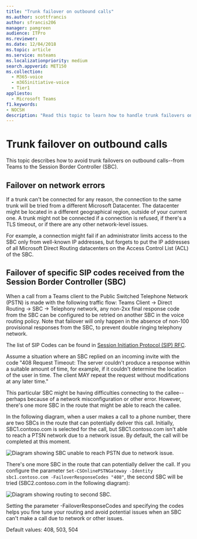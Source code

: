 ```yaml
---
title: "Trunk failover on outbound calls"
ms.author: scottfrancis
author: sfrancis206
manager: pamgreen
audience: ITPro
ms.reviewer: 
ms.date: 12/04/2018
ms.topic: article
ms.service: msteams
ms.localizationpriority: medium
search.appverid: MET150
ms.collection: 
  - M365-voice
  - m365initiative-voice
  - Tier1
appliesto: 
  - Microsoft Teams
f1.keywords:
- NOCSH
description: "Read this topic to learn how to handle trunk failovers on outbound calls from Teams to the Session Border Controller (SBC)."
---
```


# Trunk failover on outbound calls

This topic describes how to avoid trunk failovers on outbound calls--from Teams to the Session Border Controller (SBC).

## Failover on network errors

If a trunk can't be connected for any reason, the connection to the same trunk will be tried from a different Microsoft Datacenter. The datacenter might be located in a different geographical region, outside of your current one. A trunk might not be connected if a connection is refused, if there's a TLS timeout, or if there are any other network-level issues.

For example, a connection might fail if an administrator limits access to the SBC only from well-known IP addresses, but forgets to put the IP addresses of all Microsoft Direct Routing datacenters on the Access Control List (ACL) of the SBC. 

## Failover of specific SIP codes received from the Session Border Controller (SBC)


When a call from a Teams client to the Public Switched Telephone Network (PSTN) is made with the following traffic flow: Teams Client -> Direct Routing -> SBC -> Telephony network, any non-2xx final response code from the SBC can be configured to be retried on another SBC in the voice routing policy. Note that failover will only happen in the absence of non-100 provisional responses from the SBC, to prevent double ringing telephony network.

The list of SIP Codes can be found in [Session Initiation Protocol (SIP) RFC](https://tools.ietf.org/html/rfc3261).

Assume a situation where an SBC replied on an incoming invite with the code "408 Request Timeout: 
The server couldn't produce a response within a suitable amount of time, for example, if it couldn't determine the location of the user in time. The client MAY repeat the request without modifications at any later time."

This particular SBC might be having difficulties connecting to the callee--perhaps because of a network misconfiguration or other error. However, there's one more SBC in the route that might be able to reach the callee.

In the following diagram, when a user makes a call to a phone number, there are two SBCs in the route that can potentially deliver this call. Initially, SBC1.contoso.com is selected for the call, but SBC1.contoso.com isn't able to reach a PTSN network due to a network issue.
By default, the call will be completed at this moment. 
 
![Diagram showing SBC unable to reach PSTN due to network issue.](media/direct-routing-failover-response-codes1.png)

There's one more SBC in the route that can potentially deliver the call.
If you configure the parameter `Set-CSOnlinePSTNGateway -Identity sbc1.contoso.com -FailoverResponseCodes "408"`, the second SBC will be tried (SBC2.contoso.com in the following diagram):

![Diagram showing routing to second SBC.](media/direct-routing-failover-response-codes2.png)

Setting the parameter -FailoverResponseCodes and specifying the codes helps you fine tune your routing and avoid potential issues when an SBC can't make a call due to network or other issues.

Default values:  408, 503, 504
